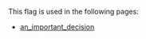 This flag is used in the following pages:
 - [an_important_decision](../events/an_important_decision.md)
